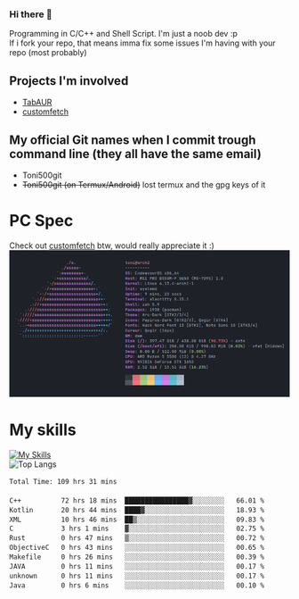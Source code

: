 ### Hi there 👋

Programming in C/C++ and Shell Script. I'm just a noob dev :p\
If i fork your repo, that means imma fix some issues I'm having with your repo (most probably)

## Projects I'm involved
 - [TabAUR](https://github.com/BurntRanch/TabAUR)
 - [customfetch](https://github.com/Toni500github/customfetch)

## My official Git names when I commit trough command line (they all have the same email)
* Toni500git
* ~~Toni500git (on Termux/Android)~~ lost termux and the gpg keys of it

# PC Spec
Check out [customfetch](https://github.com/Toni500github/customfetch) btw, would really appreciate it :)
![screenshot.png](https://github.com/Toni500github/customfetch/raw/main/screenshot.png)

# My skills
[![My Skills](https://skillicons.dev/icons?i=cpp,bash,androidstudio,arch,linux&theme=light)](https://skillicons.dev)\
![Top Langs](https://github-readme-stats.vercel.app/api/top-langs/?username=Toni500github&layout=compact)

<!--START_SECTION:waka-->

```txt
Total Time: 109 hrs 31 mins

C++          72 hrs 18 mins  ████████████████▓░░░░░░░░   66.01 %
Kotlin       20 hrs 44 mins  ████▓░░░░░░░░░░░░░░░░░░░░   18.93 %
XML          10 hrs 46 mins  ██▒░░░░░░░░░░░░░░░░░░░░░░   09.83 %
C            3 hrs 1 mins    ▓░░░░░░░░░░░░░░░░░░░░░░░░   02.75 %
Rust         0 hrs 47 mins   ▒░░░░░░░░░░░░░░░░░░░░░░░░   00.72 %
ObjectiveC   0 hrs 43 mins   ░░░░░░░░░░░░░░░░░░░░░░░░░   00.65 %
Makefile     0 hrs 26 mins   ░░░░░░░░░░░░░░░░░░░░░░░░░   00.39 %
JAVA         0 hrs 11 mins   ░░░░░░░░░░░░░░░░░░░░░░░░░   00.17 %
unknown      0 hrs 11 mins   ░░░░░░░░░░░░░░░░░░░░░░░░░   00.17 %
Java         0 hrs 6 mins    ░░░░░░░░░░░░░░░░░░░░░░░░░   00.10 %
```

<!--END_SECTION:waka-->
